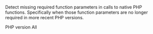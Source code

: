 Detect missing required function parameters in calls to native PHP functions.
Specifically when those function parameters are no longer required in more recent PHP versions. 

PHP version All